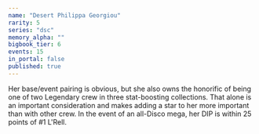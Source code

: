 ```yaml
---
name: "Desert Philippa Georgiou"
rarity: 5
series: "dsc"
memory_alpha: ""
bigbook_tier: 6
events: 15
in_portal: false
published: true
---
```


Her base/event pairing is obvious, but she also owns the honorific of being one of two Legendary crew in three stat-boosting collections. That alone is an important consideration and makes adding a star to her more important than with other crew. In the event of an all-Disco mega, her DIP is within 25 points of #1 L'Rell.
